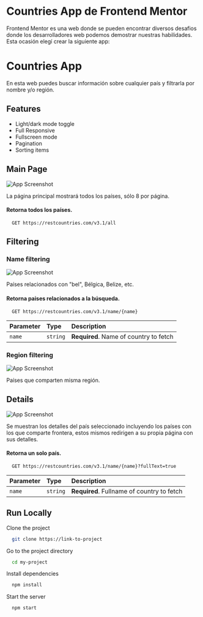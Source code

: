 
# Countries App de Frontend Mentor

Frontend Mentor es una web donde se pueden encontrar diversos desafios donde los 
desarrolladores web podemos demostrar nuestras habilidades. Esta ocasión elegí crear la siguiente app:

# Countries App
En esta web puedes buscar información sobre cualquier país y filtrarla por nombre y/o región.




## Features

- Light/dark mode toggle
- Full Responsive
- Fullscreen mode
- Pagination
- Sorting items


## Main Page

![App Screenshot](https://i.imgur.com/irOttUS.png)

La página principal mostrará todos los países, sólo 8 por página.

#### Retorna todos los países.

```http
  GET https://restcountries.com/v3.1/all
```

## Filtering

### Name filtering

![App Screenshot](https://i.imgur.com/M4z87pE.png)

Países relacionados con "bel", Bélgica, Belize, etc.

#### Retorna paises relacionados a la búsqueda.

```http
  GET https://restcountries.com/v3.1/name/{name}
```

| Parameter | Type     | Description                       |
| :-------- | :------- | :-------------------------------- |
| `name`      | `string` | **Required**. Name of country to fetch |

### Region filtering

![App Screenshot](https://i.imgur.com/DlFaozK.png)

Países que comparten misma región.

## Details

![App Screenshot](https://i.imgur.com/HJ3cwqM.png)

Se muestran los detalles del país seleccionado incluyendo los países con los que comparte
frontera, estos mismos redirigen a su propia página con sus detalles.

#### Retorna un solo país.

```http
  GET https://restcountries.com/v3.1/name/{name}?fullText=true
```

| Parameter | Type     | Description                       |
| :-------- | :------- | :-------------------------------- |
| `name`      | `string` | **Required**. Fullname of country to fetch |

## Run Locally

Clone the project

```bash
  git clone https://link-to-project
```

Go to the project directory

```bash
  cd my-project
```

Install dependencies

```bash
  npm install
```

Start the server

```bash
  npm start
```


